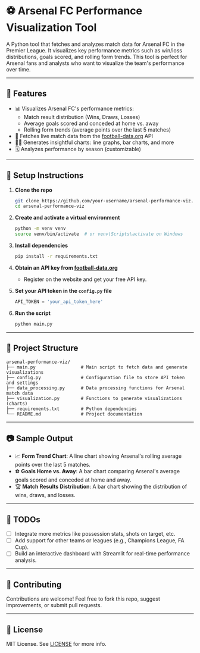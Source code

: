 # ⚽ Arsenal FC Performance Visualization Tool

A Python tool that fetches and analyzes match data for Arsenal FC in the Premier League. It visualizes key performance metrics such as win/loss distributions, goals scored, and rolling form trends. This tool is perfect for Arsenal fans and analysts who want to visualize the team's performance over time.

---

## 🚀 Features

- 📊 Visualizes Arsenal FC's performance metrics:
  - Match result distribution (Wins, Draws, Losses)
  - Average goals scored and conceded at home vs. away
  - Rolling form trends (average points over the last 5 matches)
- 🔄 Fetches live match data from the [football-data.org](https://www.football-data.org) API
- 🧑‍💻 Generates insightful charts: line graphs, bar charts, and more
- 🗓️ Analyzes performance by season (customizable)

---

## 🔧 Setup Instructions

1. **Clone the repo**
   ```bash
   git clone https://github.com/your-username/arsenal-performance-viz.git
   cd arsenal-performance-viz
   ```

2. **Create and activate a virtual environment**
   ```bash
   python -m venv venv
   source venv/bin/activate  # or venv\Scripts\activate on Windows
   ```

3. **Install dependencies**
   ```bash
   pip install -r requirements.txt
   ```

4. **Obtain an API key from [football-data.org](https://www.football-data.org)**
   - Register on the website and get your free API key.

5. **Set your API token in the `config.py` file**
   ```python
   API_TOKEN = 'your_api_token_here'
   ```

6. **Run the script**
   ```bash
   python main.py
   ```

---

## 📁 Project Structure

```
arsenal-performance-viz/
├── main.py                 # Main script to fetch data and generate visualizations
├── config.py               # Configuration file to store API token and settings
├── data_processing.py      # Data processing functions for Arsenal match data
├── visualization.py        # Functions to generate visualizations (charts)
├── requirements.txt        # Python dependencies
└── README.md               # Project documentation
```

---

## 📷 Sample Output

- 📈 **Form Trend Chart**: A line chart showing Arsenal's rolling average points over the last 5 matches.
- ⚽ **Goals Home vs. Away**: A bar chart comparing Arsenal's average goals scored and conceded at home and away.
- 🏆 **Match Results Distribution**: A bar chart showing the distribution of wins, draws, and losses.

---

## 📌 TODOs

- [ ] Integrate more metrics like possession stats, shots on target, etc.
- [ ] Add support for other teams or leagues (e.g., Champions League, FA Cup).
- [ ] Build an interactive dashboard with Streamlit for real-time performance analysis.

---

## 🤝 Contributing

Contributions are welcome! Feel free to fork this repo, suggest improvements, or submit pull requests.

---

## 📜 License

MIT License. See [LICENSE](LICENSE) for more info.

